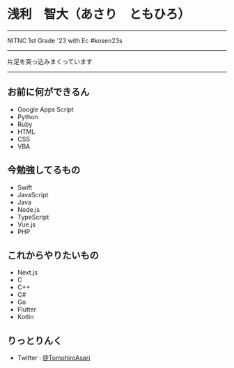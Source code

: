 # 浅利　智大（あさり　ともひろ）

***

NITNC 1st Grade '23 with Ec 
#kosen23s

***

片足を突っ込みまくっています

***

## お前に何ができるん
- Google Apps Script
- Python
- Ruby
- HTML
- CSS
- VBA

## 今勉強してるもの
- Swift
- JavaScript
- Java
- Node.js
- TypeScript
- Vue.js
- PHP

## これからやりたいもの
- Next.js
- C
- C++
- C#
- Go
- Flutter
- Kotlin

## りっとりんく
- Twitter : [@TomohiroAsari](https://twitter.com/TomohiroAsari)
